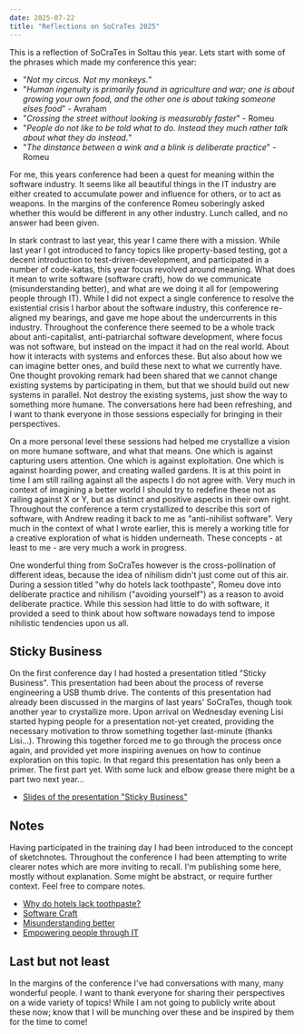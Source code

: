 ```yaml
---
date: 2025-07-22
title: "Reflections on SoCraTes 2025"
---
```


This is a reflection of SoCraTes in Soltau this year. Lets start with some of the phrases which made my conference this year:

- "_Not my circus. Not my monkeys._"
- "_Human ingenuity is primarily found in agriculture and war; one is about growing your own food, and the other one is about taking someone elses food_" - Avraham
- "_Crossing the street without looking is measurably faster_" - Romeu
- "_People do not like to be told what to do. Instead they much rather talk about what they do instead._"
- "_The dinstance between a wink and a blink is deliberate practice_" - Romeu

For me, this years conference had been a quest for meaning within the software industry. It seems like all beautiful things in the IT industry are either created to accumulate power and influence for others, or to act as weapons. In the margins of the conference Romeu soberingly asked whether this would be different in any other industry. Lunch called, and no answer had been given.

In stark contrast to last year, this year I came there with a mission. While last year I got introduced to fancy topics like property-based testing, got a decent introduction to test-driven-development, and participated in a number of code-katas, this year focus revolved around meaning. What does it mean to write software (software craft), how do we communicate (misunderstanding better), and what are we doing it all for (empowering people through IT). While I did not expect a single conference to resolve the existential crisis I harbor about the software industry, this conference re-aligned my bearings, and gave me hope about the undercurrents in this industry. Throughout the conference there seemed to be a whole track about anti-capitalist, anti-patriarchal software development, where focus was not software, but instead on the impact it had on the real world. About how it interacts with systems and enforces these. But also about how we can imagine better ones, and build these next to what we currently have. One thought provoking remark had been shared that we cannot change existing systems by participating in them, but that we should build out new systems in parallel. Not destroy the existing systems, just show the way to something more humane. The conversations here had been refreshing, and I want to thank everyone in those sessions especially for bringing in their perspectives.

On a more personal level these sessions had helped me crystallize a vision on more humane software, and what that means. One which is against capturing users attention. One which is against exploitation. One which is against hoarding power, and creating walled gardens. It is at this point in time I am still railing against all the aspects I do not agree with. Very much in context of imagining a better world I should try to redefine these not as railing against X or Y, but as distinct and positive aspects in their own right. Throughout the conference a term crystallized to describe this sort of software, with Andrew reading it back to me as "anti-nihilist software". Very much in the context of what I wrote earlier, this is merely a working title for a creative exploration of what is hidden underneath. These concepts - at least to me - are very much a work in progress.

One wonderful thing from SoCraTes however is the cross-pollination of different ideas, because the idea of nihilism didn't just come out of this air. During a session titled "why do hotels lack toothpaste", Romeu dove into deliberate practice and nihilism ("avoiding yourself") as a reason to avoid deliberate practice. While this session had little to do with software, it provided a seed to think about how software nowadays tend to impose nihilistic tendencies upon us all.

## Sticky Business
On the first conference day I had hosted a presentation titled "Sticky Business". This presentation had been about the process of reverse engineering a USB thumb drive. The contents of this presentation had already been discussed in the margins of last years' SoCraTes, though took another year to crystallize more. Upon arrival on Wednesday evening Lisi started hyping people for a presentation not-yet created, providing the necessary motivation to throw something together last-minute (thanks Lisi...). Throwing this together forced me to go through the process once again, and provided yet more inspiring avenues on how to continue exploration on this topic. In that regard this presentation has only been a primer. The first part yet. With some luck and elbow grease there might be a part two next year...

- [Slides of the presentation "Sticky Business"](./sticky-business)

## Notes
Having participated in the training day I had been introduced to the concept of sketchnotes. Throughout the conference I had been attempting to write clearer notes which are more inviting to recall. I'm publishing some here, mostly without explanation. Some might be abstract, or require further context. Feel free to compare notes.

- [Why do hotels lack toothpaste?](./why-do-hotels-lack-toothpaste)
- [Software Craft](./software-craft)
- [Misunderstanding better](./misunderstanding-better)
- [Empowering people through IT](./empowering-people-through-it)

## Last but not least
In the margins of the conference I've had conversations with many, many wonderful people. I want to thank everyone for sharing their perspectives on a wide variety of topics! While I am not going to publicly write about these now; know that I will be munching over these and be inspired by them for the time to come!